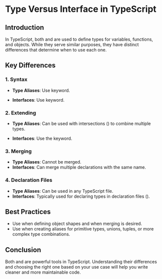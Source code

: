 # Type Versus Interface in TypeScript

## Introduction

In TypeScript, both and are used to define types for variables, functions, and objects. While they serve similar purposes, they have distinct differences that determine when to use each one.

## Key Differences

### 1. Syntax

- **Type Aliases**: Use keyword.

- **Interfaces**: Use keyword.

### 2. Extending

- **Type Aliases**: Can be used with intersections () to combine multiple types.

- **Interfaces**: Use the keyword.

### 3. Merging

- **Type Aliases**: Cannot be merged.
- **Interfaces**: Can merge multiple declarations with the same name.

### 4. Declaration Files

- **Type Aliases**: Can be used in any TypeScript file.
- **Interfaces**: Typically used for declaring types in declaration files ().

## Best Practices

- Use when defining object shapes and when merging is desired.
- Use when creating aliases for primitive types, unions, tuples, or more complex type combinations.

## Conclusion

Both and are powerful tools in TypeScript. Understanding their differences and choosing the right one based on your use case will help you write cleaner and more maintainable code.
